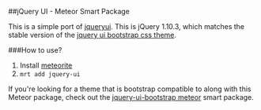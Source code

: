 ##jQuery UI - Meteor Smart Package

This is a simple port of [jqueryui](http://jqueryui.com/). This is jQuery 1.10.3, which matches the stable version of the [jquery ui bootstrap css theme](http://addyosmani.github.com/jquery-ui-bootstrap/).

###How to use?

1. Install [meteorite](https://github.com/oortcloud/meteorite)
2. `mrt add jquery-ui`

If you're looking for a theme that is bootstrap compatible to along with this Meteor package, check out the [jquery-ui-bootstrap meteor](https://github.com/TimHeckel/meteor-jquery-ui-bootstrap) smart package.
